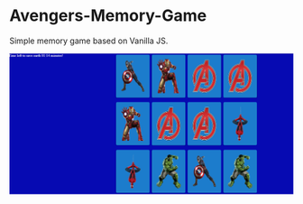 # Avengers-Memory-Game

Simple memory game based on Vanilla JS.

![screenshot](https://github.com/vimaltiwari2612/Avengers-Memory-Game/blob/master/game%20screenshot.png)
